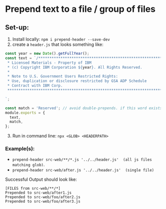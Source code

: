 # Prepend text to a file / group of files

## Set-up:

1. Install locally: `npm i prepend-header --save-dev`
2. create a `header.js` that looks something like:
```js
const year = new Date().getFullYear();
const text = `/*******************************************************************************
 * Licensed Materials - Property of IBM
 * (c) Copyright IBM Corporation ${year}. All Rights Reserved.
 *
 * Note to U.S. Government Users Restricted Rights:
 * Use, duplication or disclosure restricted by GSA ADP Schedule
 * Contract with IBM Corp.
 *******************************************************************************/

`;

const match = 'Reserved'; // avoid double-prepends. if this word exists in a file, that file gets skipped.
module.exports = {
  text,
  match,
};

```
3. Run in command line: `npx <GLOB> <HEADERPATH>`

###  Example(s):
  - `prepend-header src-web/**/*.js '../../header.js'  (all js files matching glob)`.
  - `prepend-header src-web/after.js '../../header.js'  (single file)`

Successful Output should look like:
```
[FILES from src-web/**/*]
Prepended to src-web/after1.js
Prepended to src-web/foo/after2.js
Prepended to src-web/foo/after3.js
```
